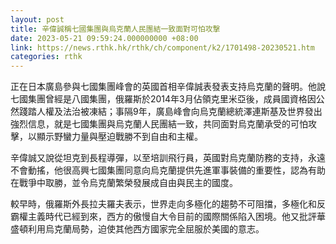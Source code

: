 ```yaml
---
layout: post
title: 辛偉誠稱七國集團與烏克蘭人民團結一致面對可怕攻撃
date: 2023-05-21 09:59:24.000000000 +08:00
link: https://news.rthk.hk/rthk/ch/component/k2/1701498-20230521.htm
categories: rthk
---
```


正在日本廣島參與七國集團峰會的英國首相辛偉誠表發表支持烏克蘭的聲明。他說七國集團曾經是八國集團，俄羅斯於2014年3月佔領克里米亞後，成員國資格因公然踐踏人權及法治被凍結；事隔9年，廣島峰會向烏克蘭總統澤連斯基及世界發出強烈信息，就是七國集團與烏克蘭人民團結一致，共同面對烏克蘭承受的可怕攻擊，以顯示野蠻力量與壓迫戰勝不到自由和主權。

辛偉誠又說從坦克到長程導彈，以至培訓飛行員，英國對烏克蘭防務的支持，永遠不會動搖，他很高興七國集團同意向烏克蘭提供先進軍事裝備的重要性，認為有助在戰爭中取勝，並令烏克蘭繁榮發展成自由與民主的國度。

較早時，俄羅斯外長拉夫羅夫表示，世界走向多極化的趨勢不可阻擋，多極化和反霸權主義時代已經到來，西方的傲慢自大令目前的國際關係陷入困境。他又批評華盛頓利用烏克蘭局勢，迫使其他西方國家完全屈服於美國的意志。

